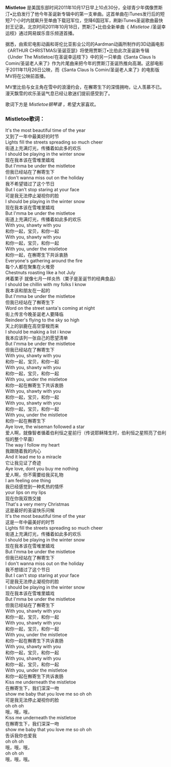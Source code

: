 

**Mistletoe**
是美国东部时间2011年10月17日早上10点30分，全球青少年偶像贾斯汀•比伯发行了他今年圣诞新专辑中的第一支单曲。这首单曲在iTunes发行后的短短7个小时内就飙升至单曲下载冠军位，空降6国冠军，刷新iTunes圣诞歌曲最快封王记录。北京时间2011年10月18日，贾斯汀•比伯全新单曲《
_Mistletoe_ /圣诞幸运枝》通过网易娱乐音乐频道首播。

  
据悉，由索尼电影动画和哥伦比亚影业公司的Aardman动画所制作的3D动画电影《ARTHUR
CHRISTMAS/圣诞亚瑟》将使用贾斯汀•比伯此次圣诞新专辑《Under The Mistletoe/在圣诞幸运枝下》中的另一只单曲《Santa
Claus Is Comin/圣诞老人来了》作为片尾曲来把今年的贾斯汀圣诞热推向高潮。这部电影于2011年11月26日公映，而《Santa Claus Is
Comin/圣诞老人来了》的电影版MV将在公映前首播。

  
MV里比伯与女主角在雪中的浪漫约会，在檞寄生下的深情拥吻，让人羡慕不已。漫天飘雪的欢乐圣诞气息已经让歌迷们提前感受到了。

  
歌词下方是 _Mistletoe钢琴谱_ ，希望大家喜欢。

### Mistletoe歌词：

It's the most beautiful time of the year  
又到了一年中最美好的时节  
Lights fill the streets spreading so much cheer  
街道上充满灯光，传播着如此多的欢乐  
I should be playing in the winter snow  
现在我本该在雪堆里嬉戏  
But I'mma be under the mistletoe  
但我已经站在了槲寄生下  
I don't wanna miss out on the holiday  
我不希望错过了这个节日  
But I can't stop staring at your face  
可是我无法停止凝视你的脸  
I should be playing in the winter snow  
现在我本该在雪堆里嬉戏  
But I'mma be under the mistletoe  
街道上充满灯光，传播着如此多的欢乐  
With you, shawty with you  
和你一起，宝贝，和你一起  
With you, shawty with you  
和你一起，宝贝，和你一起  
With you, under the mistletoe  
和你一起，在槲寄生下共诉衷肠  
Everyone's gathering around the fire  
每个人都在聚集在火堆旁  
Chestnuts roasting like a hot July  
烤着栗子 就像七月一样炎热（栗子是圣诞节的经典食品）  
I should be chillin with my folks I know  
我本该和朋友在一起的  
But I'mma be under the mistletoe  
但我已经站在了槲寄生下  
Word on the street santa's coming at night  
街上传言今晚圣诞老人要降临  
Reindeer's flying to the sky so high  
天上的驯鹿在高空穿梭而来  
I should be making a list i know  
我本应该列一张自己的愿望清单  
But I'mma be under the mistletoe  
但我已经站在了槲寄生下  
With you, shawty with you  
和你一起，宝贝，和你一起  
With you, shawty with you  
和你一起，宝贝，和你一起  
With you, under the mistletoe  
和你一起在槲寄生下共诉衷肠  
With you, shawty with you  
和你一起，宝贝，和你一起  
With you, shawty with you  
和你一起，宝贝，和你一起  
With you, under the mistletoe  
和你一起在槲寄生下  
Aye love, the wiseman followed a star  
爱人啊，就像智者循着伯利恒之星前行（传说耶稣降生时，伯利恒之星照亮了伯利恒的整个早晨）  
The way I follow my heart  
我跟随着我的内心  
And it lead me to a miracle  
它让我见证了奇迹  
Aye love, dont you buy me nothing  
爱人啊，你不需要给我买礼物  
I am feeling one thing  
我已经感觉到一种炙热的情怀  
your lips on my lips  
现在你我双唇交接  
That's a very merry Christmas  
这是最好的圣诞快乐问候  
It's the most beautiful time of the year  
这是一年中最美好的时节  
Lights fill the streets spreading so much cheer  
街道上充满灯光，传播着如此多的欢乐  
I should be playing in the winter snow  
现在我本该在雪堆里嬉戏  
But I'mma be under the mistletoe  
但我已经站在了槲寄生下  
I don't wanna miss out on the holiday  
我不想错过了这个节日  
But I can't stop staring at your face  
可是我无法停止凝视你的脸  
I should be playing in the winter snow  
现在我本该在雪堆里嬉戏  
But I'mma be under the mistletoe  
但我已经站在了槲寄生下  
With you, shawty with you  
和你一起，宝贝，和你一起  
With you, shawty with you  
和你一起，宝贝，和你一起  
With you, under the mistletoe  
和你一起在槲寄生下共诉衷肠  
With you, shawty with you  
和你一起，宝贝，和你一起  
With you, shawty with you  
和你一起，宝贝，和你一起  
With you, under the mistletoe  
和你一起在槲寄生下共诉衷肠  
Kiss me underneath the mistletoe  
在槲寄生下，我们深深一吻  
show me baby that you love me so oh oh  
可是我无法停止凝视你的脸  
oh oh oh  
哦，哦，哦，  
Kiss me underneath the mistletoe  
在槲寄生下，我们深深一吻  
show me baby that you love me so oh oh  
告诉我你也爱我  
oh oh oh  
哦，哦，哦，  
oh oh oh  
哦，哦，哦。

